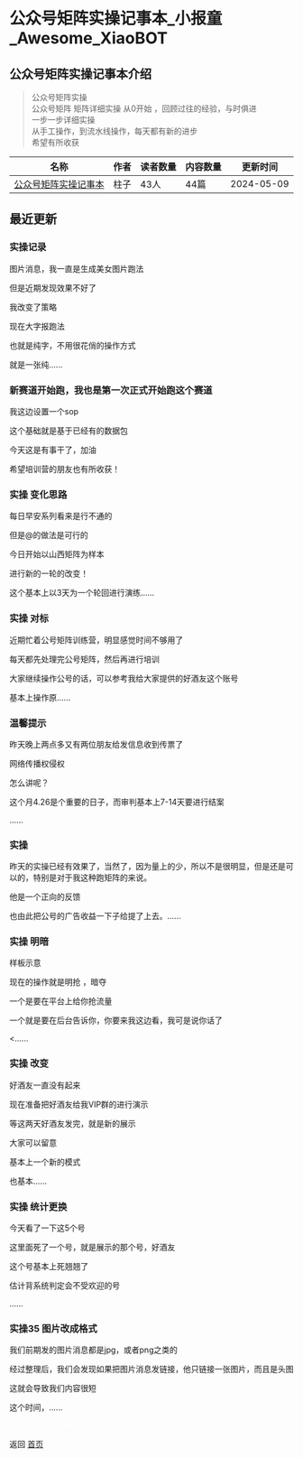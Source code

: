 # 公众号矩阵实操记事本_小报童_Awesome_XiaoBOT

## 公众号矩阵实操记事本介绍
> 公众号矩阵实操    
公众号矩阵 矩阵详细实操 从0开始 ，回顾过往的经验，与时俱进    
一步一步详细实操    
从手工操作，到流水线操作，每天都有新的进步    
希望有所收获  
  


|名称|作者|读者数量|内容数量|更新时间|
|---|---|---|---|---|
|[公众号矩阵实操记事本](https://xiaobot.net/p/GZH2023?refer=9c3f1c95-a052-465a-9902-f6d75080262a)|柱子|43人|44篇|2024-05-09|

## 最近更新
### 实操记录

图片消息，我一直是生成美女图片跑法

但是近期发现效果不好了

我改变了策略

现在大字报跑法

也就是纯字，不用很花俏的操作方式

就是一张纯......

### 新赛道开始跑，我也是第一次正式开始跑这个赛道

我这边设置一个sop

这个基础就是基于已经有的数据包

今天这是有事干了，加油

希望培训营的朋友也有所收获！

### 实操 变化思路

每日早安系列看来是行不通的

但是@的做法是可行的

今日开始以山西矩阵为样本

进行新的一轮的改变！

这个基本上以3天为一个轮回进行演练......

### 实操 对标

近期忙着公号矩阵训练营，明显感觉时间不够用了

每天都先处理完公号矩阵，然后再进行培训

大家继续操作公号的话，可以参考我给大家提供的好酒友这个账号

基本上操作原......

### 温馨提示

昨天晚上两点多又有两位朋友给发信息收到传票了

网络传播权侵权

怎么讲呢？

这个月4.26是个重要的日子，而审判基本上7-14天要进行结案

......

### 实操

昨天的实操已经有效果了，当然了，因为量上的少，所以不是很明显，但是还是可以的，特别是对于我这种跑矩阵的来说。

他是一个正向的反馈

也由此把公号的广告收益一下子给提了上去。......

### 实操 明暗

样板示意

现在的操作就是明抢 ，暗夺

一个是要在平台上给你抢流量

一个就是要在后台告诉你，你要来我这边看，我可是说你话了

<......

### 实操 改变

好酒友一直没有起来

现在准备把好酒友给我VIP群的进行演示

等这两天好酒友发完，就是新的展示

大家可以留意

基本上一个新的模式

也基本......

### 实操 统计更换

今天看了一下这5个号

这里面死了一个号，就是展示的那个号，好酒友

这个号基本上死翘翘了

估计背系统判定会不受欢迎的号

......

### 实操35 图片改成格式

我们前期发的图片消息都是jpg，或者png之类的

经过整理后，我们会发现如果把图片消息发链接，他只链接一张图片，而且是头图

这就会导致我们内容很短

这个时间，......


<a href="https://github.com/Reno9527/awesome-xiaobot" style="color: white; text-decoration: none;">awesome-xiaobot</a>

返回 [首页](../README.md)
